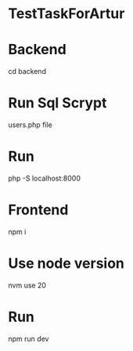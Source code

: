 # TestTaskForArtur

# Backend
 cd backend
# Run Sql Scrypt
 users.php file
# Run
 php -S localhost:8000
 
# Frontend
npm i
# Use node version
nvm use 20 
# Run
npm run dev